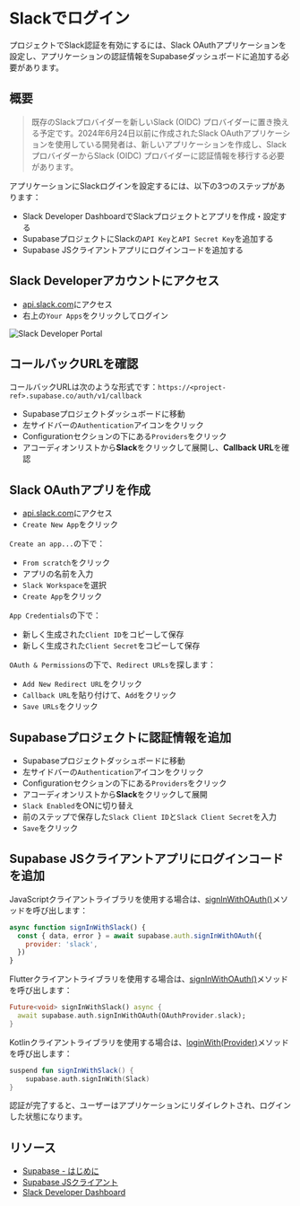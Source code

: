 # Slackでログイン

プロジェクトでSlack認証を有効にするには、Slack OAuthアプリケーションを設定し、アプリケーションの認証情報をSupabaseダッシュボードに追加する必要があります。

## 概要

> 既存のSlackプロバイダーを新しいSlack (OIDC) プロバイダーに置き換える予定です。2024年6月24日以前に作成されたSlack OAuthアプリケーションを使用している開発者は、新しいアプリケーションを作成し、SlackプロバイダーからSlack (OIDC) プロバイダーに認証情報を移行する必要があります。

アプリケーションにSlackログインを設定するには、以下の3つのステップがあります：
- Slack Developer DashboardでSlackプロジェクトとアプリを作成・設定する
- SupabaseプロジェクトにSlackの`API Key`と`API Secret Key`を追加する
- Supabase JSクライアントアプリにログインコードを追加する

## Slack Developerアカウントにアクセス

- [api.slack.com](https://api.slack.com/apps)にアクセス
- 右上の`Your Apps`をクリックしてログイン

![Slack Developer Portal](/docs/img/guides/auth-slack/slack-portal.png)

## コールバックURLを確認

コールバックURLは次のような形式です：`https://<project-ref>.supabase.co/auth/v1/callback`

- Supabaseプロジェクトダッシュボードに移動
- 左サイドバーの`Authentication`アイコンをクリック
- Configurationセクションの下にある`Providers`をクリック
- アコーディオンリストから**Slack**をクリックして展開し、**Callback URL**を確認

## Slack OAuthアプリを作成

- [api.slack.com](https://api.slack.com/apps)にアクセス
- `Create New App`をクリック

`Create an app...`の下で：
- `From scratch`をクリック
- アプリの名前を入力
- `Slack Workspace`を選択
- `Create App`をクリック

`App Credentials`の下で：
- 新しく生成された`Client ID`をコピーして保存
- 新しく生成された`Client Secret`をコピーして保存

`OAuth & Permissions`の下で、`Redirect URLs`を探します：
- `Add New Redirect URL`をクリック
- `Callback URL`を貼り付けて、`Add`をクリック
- `Save URLs`をクリック

## Supabaseプロジェクトに認証情報を追加

- Supabaseプロジェクトダッシュボードに移動
- 左サイドバーの`Authentication`アイコンをクリック
- Configurationセクションの下にある`Providers`をクリック
- アコーディオンリストから**Slack**をクリックして展開
- `Slack Enabled`をONに切り替え
- 前のステップで保存した`Slack Client ID`と`Slack Client Secret`を入力
- `Save`をクリック

## Supabase JSクライアントアプリにログインコードを追加

JavaScriptクライアントライブラリを使用する場合は、[signInWithOAuth()](/docs/reference/javascript/auth-signinwithoauth)メソッドを呼び出します：

```js
async function signInWithSlack() {
  const { data, error } = await supabase.auth.signInWithOAuth({
    provider: 'slack',
  })
}
```

Flutterクライアントライブラリを使用する場合は、[signInWithOAuth()](/docs/reference/dart/auth-signinwithoauth)メソッドを呼び出します：

```dart
Future<void> signInWithSlack() async {
  await supabase.auth.signInWithOAuth(OAuthProvider.slack);
}
```

Kotlinクライアントライブラリを使用する場合は、[loginWith(Provider)](/docs/reference/kotlin/auth-signinwithoauth)メソッドを呼び出します：

```kotlin
suspend fun signInWithSlack() {
	supabase.auth.signInWith(Slack)
}
```

認証が完了すると、ユーザーはアプリケーションにリダイレクトされ、ログインした状態になります。

## リソース

- [Supabase - はじめに](/docs/guides/auth)
- [Supabase JSクライアント](https://github.com/supabase/supabase-js)
- [Slack Developer Dashboard](https://api.slack.com/apps)
